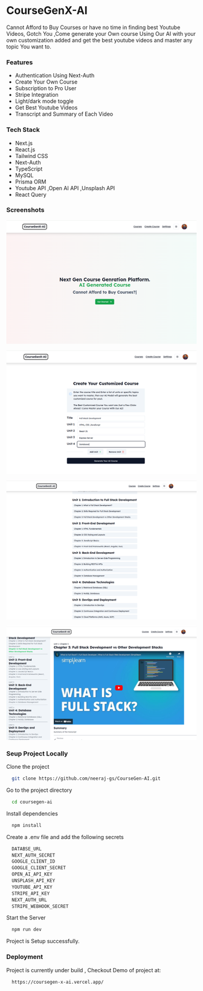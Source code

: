 
# CourseGenX-AI

Cannot Afford to Buy Courses or have no time in finding best Youtube Videos, Gotch You ,Come generate your Own course Using Our AI with your own customization added and get the best youtube videos and master any topic You want to.


### Features

- Authentication Using Next-Auth
- Create Your Own Course
- Subscription to Pro User
- Stripe Integration
- Light/dark mode toggle
- Get Best Youtube Videos
- Transcript and Summary of Each Video


### Tech Stack

- Next.js
- React.js
- Tailwind CSS
- Next-Auth
- TypeScript
- MySQL
- Prisma ORM
- Youtube API ,Open AI API ,Unsplash API 
- React Query


### Screenshots

![CourseGenX-AI](./coursegen-ai/public/Screenshots/1.png)

![CourseGenX-AI](./coursegen-ai/public/Screenshots/2.png)

![CourseGenX-AI](./coursegen-ai/public/Screenshots/3.png)

![CourseGenX-AI](./coursegen-ai/public/Screenshots/4.png)


### Seup Project Locally

Clone the project

```bash
  git clone https://github.com/neeraj-gs/CourseGen-AI.git
```

Go to the project directory

```bash
  cd coursegen-ai
```

Install dependencies

```bash
  npm install
```

Create a .env file and add the following secrets

```bash
  DATABSE_URL
  NEXT_AUTH_SECRET
  GOOGLE_CLIENT_ID
  GOOGLE_CLIENT_SECRET
  OPEN_AI_API_KEY
  UNSPLASH_API_KEY
  YOUTUBE_API_KEY
  STRIPE_API_KEY
  NEXT_AUTH_URL
  STRIPE_WEBHOOK_SECRET
```

Start the Server

```bash
  npm run dev
```
Project is Setup successfully.
### Deployment

Project is currently under build , Checkout Demo of project at:

```bash
  https://coursegen-x-ai.vercel.app/
```

